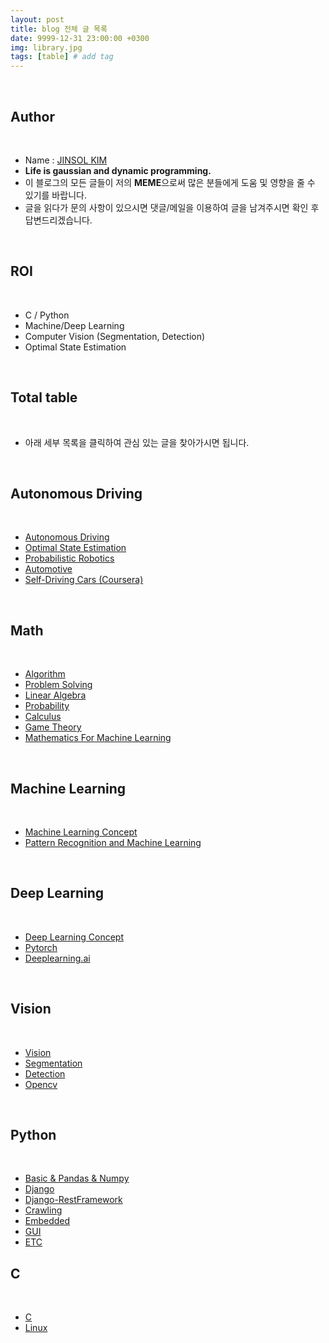 ```yaml
---
layout: post
title: blog 전체 글 목록
date: 9999-12-31 23:00:00 +0300
img: library.jpg
tags: [table] # add tag
---
```


<br>

## **Author**

<br>

- Name : [JINSOL KIM](https://www.linkedin.com/in/jinsolkima)
- **Life is gaussian and dynamic programming.**
- 이 블로그의 모든 글들이 저의 **MEME**으로써 많은 분들에게 도움 및 영향을 줄 수 있기를 바랍니다.
- 글을 읽다가 문의 사항이 있으시면 댓글/메일을 이용하여 글을 남겨주시면 확인 후 답변드리겠습니다.

<br>

## **ROI**

<br>

- C / Python
- Machine/Deep Learning
- Computer Vision (Segmentation, Detection)
- Optimal State Estimation

<br>

## **Total table**

<br>

- 아래 세부 목록을 클릭하여 관심 있는 글을 찾아가시면 됩니다.

<br>

## **Autonomous Driving**

<br>

- [Autonomous Driving](https://gaussian37.github.io/autodrive-concept-table/)
- [Optimal State Estimation](https://gaussian37.github.io/autodrive-ose-table/)
- [Probabilistic Robotics]()
- [Automotive](https://gaussian37.github.io/autodrive-automotive-table/)
- [Self-Driving Cars (Coursera)](https://gaussian37.github.io/autodrive-sdcc-table/)

<br>

## **Math**

<br>

- [Algorithm](https://gaussian37.github.io/math-algorithm-table/)
- [Problem Solving](https://gaussian37.github.io/math-ps-table/)
- [Linear Algebra](https://gaussian37.github.io/math-la-table/)
- [Probability](https://gaussian37.github.io/math-pb-table/)
- [Calculus](https://gaussian37.github.io/math-calculus-Table/)
- [Game Theory](https://gaussian37.github.io/math-game-table/)
- [Mathematics For Machine Learning](https://gaussian37.github.io/math-mfml-table/)

<br>

## **Machine Learning**

<br>

- [Machine Learning Concept](https://gaussian37.github.io/ml-concept-table/)
- [Pattern Recognition and Machine Learning](https://gaussian37.github.io/ml-prml-table/)

<br>

## **Deep Learning**

<br>

- [Deep Learning Concept](https://gaussian37.github.io/dl-concept-table/)
- [Pytorch](https://gaussian37.github.io/dl-pytorch-table/)
- [Deeplearning.ai](https://gaussian37.github.io/dl-dlai-table/)

<br>

## **Vision**

<br>

- [Vision](https://gaussian37.github.io/vision-concept-table/)
- [Segmentation](https://gaussian37.github.io/vision-segmentation-table/)
- [Detection](https://gaussian37.github.io/vision-detection-table/)
- [Opencv](https://gaussian37.github.io/vision-opencv-table/)

<br>

## **Python**

<br>

- [Basic & Pandas & Numpy]()
- [Django]()
- [Django-RestFramework]()
- [Crawling]()
- [Embedded]()
- [GUI]()
- [ETC]()


## **C**

<br>

- [C](https://gaussian37.github.io/c-concept-table/)
- [Linux](https://gaussian37.github.io/c-linux-table/)
